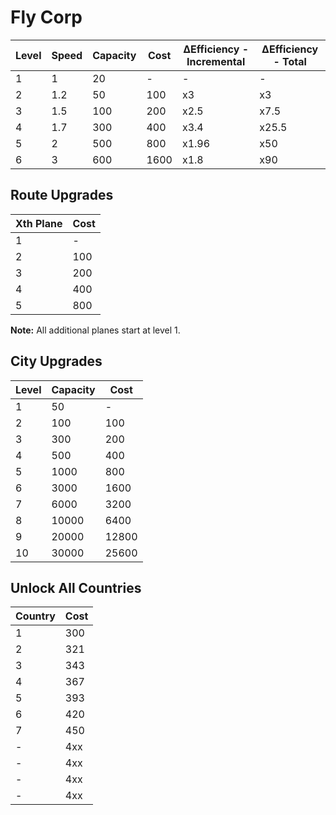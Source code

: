 # Fly Corp

| Level |  Speed | Capacity | Cost | ΔEfficiency - Incremental | ΔEfficiency - Total |
| ----- | ------ | -------- | ---- | ------------------------- | ------------------- |
| 1     | 1      | 20       | -    | -                         | -                   |
| 2     | 1.2    | 50       | 100  | x3                        | x3                  |
| 3     | 1.5    | 100      | 200  | x2.5                      | x7.5                |
| 4     | 1.7    | 300      | 400  | x3.4                      | x25.5               |
| 5     | 2      | 500      | 800  | x1.96                     | x50                 |
| 6     | 3      | 600      | 1600 | x1.8                      | x90                 |

## Route Upgrades

| Xth Plane | Cost |
| --------- | ---- |
| 1         | -    |
| 2         | 100  |
| 3         | 200  |
| 4         | 400  |
| 5         | 800  |

**Note:** All additional planes start at level 1.

## City Upgrades

| Level | Capacity | Cost  |
| ----- | -------- | ----- |
| 1     | 50       | -     |
| 2     | 100      | 100   |
| 3     | 300      | 200   |
| 4     | 500      | 400   |
| 5     | 1000     | 800   |
| 6     | 3000     | 1600  |
| 7     | 6000     | 3200  |
| 8     | 10000    | 6400  |
| 9     | 20000    | 12800 |
| 10    | 30000    | 25600 |

## Unlock All Countries

| Country | Cost      |
| ------- | --------- |
| 1       | 300       |
| 2       | 321       |
| 3       | 343       |
| 4       | 367       |
| 5       | 393       |
| 6       | 420       |
| 7       | 450       |
| -       | 4xx       |
| -       | 4xx       |
| -       | 4xx       |
| -       | 4xx       |